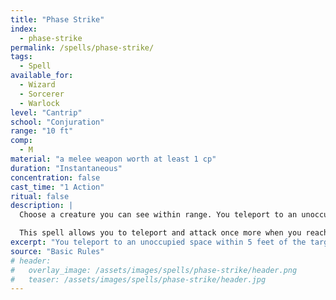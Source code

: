 ```yaml
---
title: "Phase Strike"
index:
  - phase-strike
permalink: /spells/phase-strike/
tags:
  - Spell
available_for:
  - Wizard
  - Sorcerer
  - Warlock
level: "Cantrip"
school: "Conjuration"
range: "10 ft"
comp:
  - M
material: "a melee weapon worth at least 1 cp"
duration: "Instantaneous"
concentration: false
cast_time: "1 Action"
ritual: false
description: |
  Choose a creature you can see within range. You teleport to an unoccupied space within 5 feet of the target. Immediately after you arrive, you make a melee attack with the weapon used in the spell's casting. If there is no unoccupied space within 5 feet of the target, the spell fails.

  This spell allows you to teleport and attack once more when you reach certain levels: twice at 5th level, three times at 11th level, and four times at 17th level. You cannot target the same creature more than once in a row. The spell ends if there are no valid targets.
excerpt: "You teleport to an unoccupied space within 5 feet of the target. Immediately after you arrive, you make a melee attack with the weapon used in the spell's casting."
source: "Basic Rules"
# header:
#   overlay_image: /assets/images/spells/phase-strike/header.png
#   teaser: /assets/images/spells/phase-strike/header.jpg
---
```

